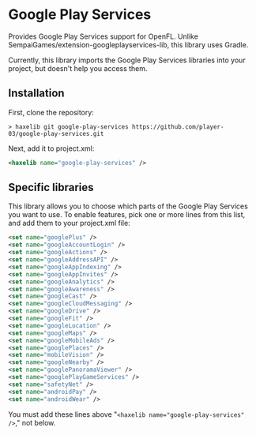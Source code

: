 # Google Play Services

Provides Google Play Services support for OpenFL. Unlike SempaiGames/extension-googleplayservices-lib, this library uses Gradle.

Currently, this library imports the Google Play Services libraries into your project, but doesn't help you access them.

## Installation

First, clone the repository:

```text
> haxelib git google-play-services https://github.com/player-03/google-play-services.git
```

Next, add it to project.xml:

```xml
<haxelib name="google-play-services" />
```

## Specific libraries

This library allows you to choose which parts of the Google Play Services you want to use. To enable features, pick one or more lines from this list, and add them to your project.xml file:

```xml
<set name="googlePlus" />
<set name="googleAccountLogin" />
<set name="googleActions" />
<set name="googleAddressAPI" />
<set name="googleAppIndexing" />
<set name="googleAppInvites" />
<set name="googleAnalytics" />
<set name="googleAwareness" />
<set name="googleCast" />
<set name="googleCloudMessaging" />
<set name="googleDrive" />
<set name="googleFit" />
<set name="googleLocation" />
<set name="googleMaps" />
<set name="googleMobileAds" />
<set name="googlePlaces" />
<set name="mobileVision" />
<set name="googleNearby" />
<set name="googlePanoramaViewer" />
<set name="googlePlayGameServices" />
<set name="safetyNet" />
<set name="androidPay" />
<set name="androidWear" />
```

You must add these lines above "`<haxelib name="google-play-services" />`," not below.
